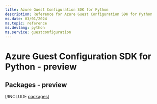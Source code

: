 ```yaml
---
title: Azure Guest Configuration SDK for Python
description: Reference for Azure Guest Configuration SDK for Python
ms.date: 03/01/2024
ms.topic: reference
ms.devlang: python
ms.service: guestconfiguration
---
```

# Azure Guest Configuration SDK for Python - preview
## Packages - preview
[!INCLUDE [packages](guest-configuration-index.md)]
